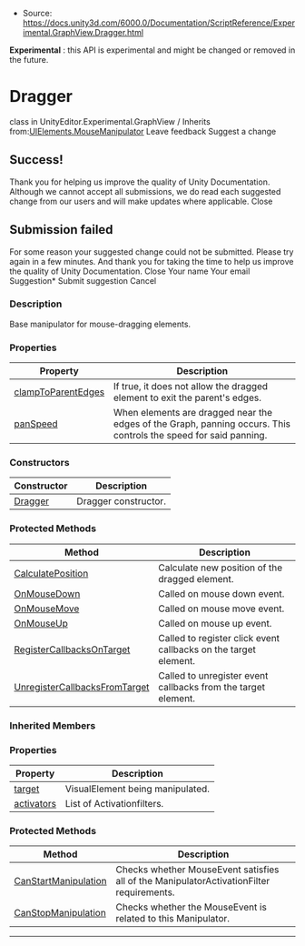 * Source: https://docs.unity3d.com/6000.0/Documentation/ScriptReference/Experimental.GraphView.Dragger.html

**Experimental** : this API is experimental and might be changed or removed in the future.
# Dragger
class in UnityEditor.Experimental.GraphView
/
Inherits from:[UIElements.MouseManipulator](https://docs.unity3d.com/6000.0/Documentation/ScriptReference/UIElements.MouseManipulator.html)
Leave feedback
Suggest a change
## Success!
Thank you for helping us improve the quality of Unity Documentation. Although we cannot accept all submissions, we do read each suggested change from our users and will make updates where applicable.
Close
## Submission failed
For some reason your suggested change could not be submitted. Please <a>try again</a> in a few minutes. And thank you for taking the time to help us improve the quality of Unity Documentation.
Close
Your name Your email Suggestion* Submit suggestion
Cancel
### Description
Base manipulator for mouse-dragging elements.
### Properties
Property | Description  
---|---  
[clampToParentEdges](https://docs.unity3d.com/6000.0/Documentation/ScriptReference/Experimental.GraphView.Dragger-clampToParentEdges.html) | If true, it does not allow the dragged element to exit the parent's edges.  
[panSpeed](https://docs.unity3d.com/6000.0/Documentation/ScriptReference/Experimental.GraphView.Dragger-panSpeed.html) | When elements are dragged near the edges of the Graph, panning occurs. This controls the speed for said panning.  
### Constructors
Constructor | Description  
---|---  
[Dragger](https://docs.unity3d.com/6000.0/Documentation/ScriptReference/Experimental.GraphView.Dragger-ctor.html) | Dragger constructor.  
### Protected Methods
Method | Description  
---|---  
[CalculatePosition](https://docs.unity3d.com/6000.0/Documentation/ScriptReference/Experimental.GraphView.Dragger.CalculatePosition.html) | Calculate new position of the dragged element.  
[OnMouseDown](https://docs.unity3d.com/6000.0/Documentation/ScriptReference/Experimental.GraphView.Dragger.OnMouseDown.html) | Called on mouse down event.  
[OnMouseMove](https://docs.unity3d.com/6000.0/Documentation/ScriptReference/Experimental.GraphView.Dragger.OnMouseMove.html) | Called on mouse move event.  
[OnMouseUp](https://docs.unity3d.com/6000.0/Documentation/ScriptReference/Experimental.GraphView.Dragger.OnMouseUp.html) | Called on mouse up event.  
[RegisterCallbacksOnTarget](https://docs.unity3d.com/6000.0/Documentation/ScriptReference/Experimental.GraphView.Dragger.RegisterCallbacksOnTarget.html) | Called to register click event callbacks on the target element.  
[UnregisterCallbacksFromTarget](https://docs.unity3d.com/6000.0/Documentation/ScriptReference/Experimental.GraphView.Dragger.UnregisterCallbacksFromTarget.html) | Called to unregister event callbacks from the target element.  
### Inherited Members
### Properties
Property | Description  
---|---  
[target](https://docs.unity3d.com/6000.0/Documentation/ScriptReference/UIElements.Manipulator-target.html) |  VisualElement being manipulated.   
[activators](https://docs.unity3d.com/6000.0/Documentation/ScriptReference/UIElements.MouseManipulator-activators.html) |  List of Activationfilters.   
### Protected Methods
Method | Description  
---|---  
[CanStartManipulation](https://docs.unity3d.com/6000.0/Documentation/ScriptReference/UIElements.MouseManipulator.CanStartManipulation.html) |  Checks whether MouseEvent satisfies all of the ManipulatorActivationFilter requirements.   
[CanStopManipulation](https://docs.unity3d.com/6000.0/Documentation/ScriptReference/UIElements.MouseManipulator.CanStopManipulation.html) |  Checks whether the MouseEvent is related to this Manipulator.   
* * *
